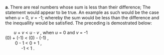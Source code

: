 **a**. There are real numbers whose sum is less than their difference; The statement would appear to be true. An example as such would be the case when *u* = 0, *v* = -1; whereby the sum would be less than the difference and the inequallity would be satisfied. The preceding is demostrated below:  
  
       *u* + *v* < *u* - *v* , when *u* = 0 and *v* = -1  
(0) + (-1) < (0) - (-1) ,  
        0 - 1 < 0 + 1 ,  
             -1 < 1 .